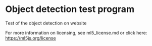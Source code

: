 # Object detection test program
Test of the object detection on website

For more information on licensing, see ml5_license.md or click here: https://ml5js.org/license
